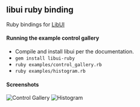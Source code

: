 ## libui ruby binding

Ruby bindings for [LibUI](https://github.com/andlabs/libui)

#### Running the example control gallery
- Compile and install libui per the documentation.
- `gem install libui-ruby`
- `ruby examples/control_gallery.rb`
- `ruby examples/histogram.rb`

#### Screenshots

![Control Gallery](/screenshots/controlgallery.png?raw=true)
![Histogram](/screenshots/histogram.png?raw=true)
